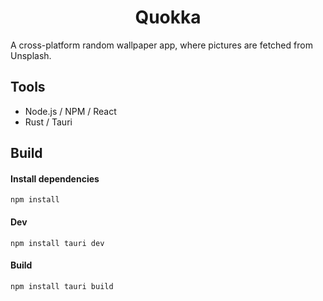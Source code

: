 <h1 align="center">Quokka</h1>

A cross-platform random wallpaper app, where pictures are fetched from Unsplash.

## Tools

- Node.js / NPM / React
- Rust / Tauri

## Build

#### Install dependencies

```
npm install
```

#### Dev

```
npm install tauri dev
```

#### Build

```
npm install tauri build
```